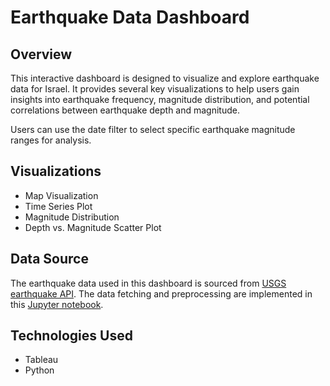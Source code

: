 # Earthquake Data Dashboard

## Overview

This interactive dashboard is designed to visualize and explore earthquake data for Israel. It provides several key visualizations to help users gain insights into earthquake frequency, magnitude distribution, and potential correlations between earthquake depth and magnitude.

Users can use the date filter to select specific earthquake magnitude ranges for analysis.

## Visualizations

- Map Visualization
- Time Series Plot
- Magnitude Distribution
- Depth vs. Magnitude Scatter Plot

## Data Source

The earthquake data used in this dashboard is sourced from [USGS earthquake API](https://earthquake.usgs.gov). The data fetching and preprocessing are implemented in this [Jupyter notebook](https://github.com/kuzmatsukanov/tableau-works/blob/main/tableau-earthquakes/usgs_extract.ipynb).

## Technologies Used

- Tableau
- Python